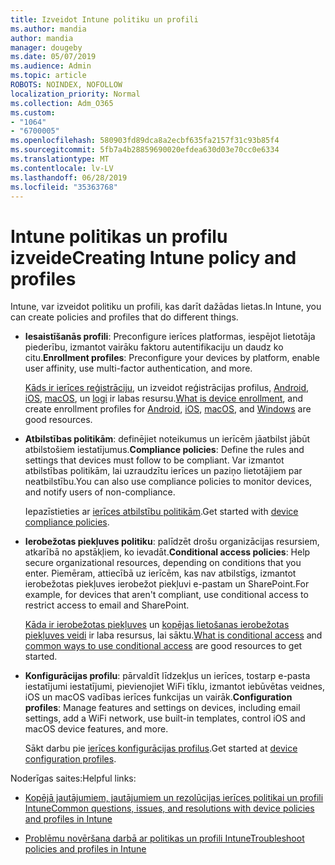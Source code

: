 ```yaml
---
title: Izveidot Intune politiku un profili
ms.author: mandia
author: mandia
manager: dougeby
ms.date: 05/07/2019
ms.audience: Admin
ms.topic: article
ROBOTS: NOINDEX, NOFOLLOW
localization_priority: Normal
ms.collection: Adm_O365
ms.custom:
- "1064"
- "6700005"
ms.openlocfilehash: 580903fd89dca8a2ecbf635fa2157f31c93b85f4
ms.sourcegitcommit: 5fb7a4b28859690020efdea630d03e70cc0e6334
ms.translationtype: MT
ms.contentlocale: lv-LV
ms.lasthandoff: 06/28/2019
ms.locfileid: "35363768"
---
```

# <a name="creating-intune-policy-and-profiles"></a><span data-ttu-id="5ee3d-102">Intune politikas un profilu izveide</span><span class="sxs-lookup"><span data-stu-id="5ee3d-102">Creating Intune policy and profiles</span></span>

<span data-ttu-id="5ee3d-103">Intune, var izveidot politiku un profili, kas darīt dažādas lietas.</span><span class="sxs-lookup"><span data-stu-id="5ee3d-103">In Intune, you can create policies and profiles that do different things.</span></span>

- <span data-ttu-id="5ee3d-104">**Iesaistīšanās profili**: Preconfigure ierīces platformas, iespējot lietotāja piederību, izmantot vairāku faktoru autentifikaciju un daudz ko citu.</span><span class="sxs-lookup"><span data-stu-id="5ee3d-104">**Enrollment profiles**: Preconfigure your devices by platform, enable user affinity, use multi-factor authentication, and more.</span></span>

  <span data-ttu-id="5ee3d-105">[Kāds ir ierīces reģistrāciju](https://docs.microsoft.com/intune/device-enrollment), un izveidot reģistrācijas profilus, [Android](https://docs.microsoft.com/intune/android-enroll), [iOS](https://docs.microsoft.com/intune/ios-enroll), [macOS](https://docs.microsoft.com/intune/macos-enroll), un [logi](https://docs.microsoft.com/intune/windows-enrollment-methods) ir labas resursu.</span><span class="sxs-lookup"><span data-stu-id="5ee3d-105">[What is device enrollment](https://docs.microsoft.com/intune/device-enrollment), and create enrollment profiles for [Android](https://docs.microsoft.com/intune/android-enroll), [iOS](https://docs.microsoft.com/intune/ios-enroll), [macOS](https://docs.microsoft.com/intune/macos-enroll), and [Windows](https://docs.microsoft.com/intune/windows-enrollment-methods) are good resources.</span></span>

- <span data-ttu-id="5ee3d-106">**Atbilstības politikām**: definējiet noteikumus un ierīcēm jāatbilst jābūt atbilstošiem iestatījumus.</span><span class="sxs-lookup"><span data-stu-id="5ee3d-106">**Compliance policies**: Define the rules and settings that devices must follow to be compliant.</span></span> <span data-ttu-id="5ee3d-107">Var izmantot atbilstības politikām, lai uzraudzītu ierīces un paziņo lietotājiem par neatbilstību.</span><span class="sxs-lookup"><span data-stu-id="5ee3d-107">You can also use compliance policies to monitor devices, and notify users of non-compliance.</span></span>

  <span data-ttu-id="5ee3d-108">Iepazīstieties ar [ierīces atbilstību politikām](https://docs.microsoft.com/intune/device-compliance-get-started).</span><span class="sxs-lookup"><span data-stu-id="5ee3d-108">Get started with [device compliance policies](https://docs.microsoft.com/intune/device-compliance-get-started).</span></span>
- <span data-ttu-id="5ee3d-109">**Ierobežotas piekļuves politiku**: palīdzēt drošu organizācijas resursiem, atkarībā no apstākļiem, ko ievadāt.</span><span class="sxs-lookup"><span data-stu-id="5ee3d-109">**Conditional access policies**: Help secure organizational resources, depending on conditions that you enter.</span></span> <span data-ttu-id="5ee3d-110">Piemēram, attiecībā uz ierīcēm, kas nav atbilstīgs, izmantot ierobežotas piekļuves ierobežot piekļuvi e-pastam un SharePoint.</span><span class="sxs-lookup"><span data-stu-id="5ee3d-110">For example, for devices that aren't compliant, use conditional access to restrict access to email and SharePoint.</span></span>

  <span data-ttu-id="5ee3d-111">[Kāda ir ierobežotas piekļuves](https://docs.microsoft.com/intune/conditional-access) un [kopējas lietošanas ierobežotas piekļuves veidi](https://docs.microsoft.com/intune/conditional-access-intune-common-ways-use) ir laba resursus, lai sāktu.</span><span class="sxs-lookup"><span data-stu-id="5ee3d-111">[What is conditional access](https://docs.microsoft.com/intune/conditional-access) and [common ways to use conditional access](https://docs.microsoft.com/intune/conditional-access-intune-common-ways-use) are good resources to get started.</span></span>

- <span data-ttu-id="5ee3d-112">**Konfigurācijas profilu**: pārvaldīt līdzekļus un ierīces, tostarp e-pasta iestatījumi iestatījumi, pievienojiet WiFi tīklu, izmantot iebūvētas veidnes, iOS un macOS vadības ierīces funkcijas un vairāk.</span><span class="sxs-lookup"><span data-stu-id="5ee3d-112">**Configuration profiles**: Manage features and settings on devices, including email settings, add a WiFi network, use built-in templates, control iOS and macOS device features, and more.</span></span>

  <span data-ttu-id="5ee3d-113">Sākt darbu pie [ierīces konfigurācijas profilus](https://docs.microsoft.com/intune/device-profiles).</span><span class="sxs-lookup"><span data-stu-id="5ee3d-113">Get started at [device configuration profiles](https://docs.microsoft.com/intune/device-profiles).</span></span>

<span data-ttu-id="5ee3d-114">Noderīgas saites:</span><span class="sxs-lookup"><span data-stu-id="5ee3d-114">Helpful links:</span></span>

- [<span data-ttu-id="5ee3d-115">Kopējā jautājumiem, jautājumiem un rezolūcijas ierīces politikai un profili Intune</span><span class="sxs-lookup"><span data-stu-id="5ee3d-115">Common questions, issues, and resolutions with device policies and profiles in Intune</span></span>](https://docs.microsoft.com/intune/device-profile-troubleshoot)

- [<span data-ttu-id="5ee3d-116">Problēmu novēršana darbā ar politikas un profili Intune</span><span class="sxs-lookup"><span data-stu-id="5ee3d-116">Troubleshoot policies and profiles in Intune</span></span>](https://docs.microsoft.com/intune/troubleshoot-policies-in-microsoft-intune)
